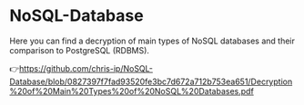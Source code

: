 # NoSQL-Database

Here you can find a decryption of main types of NoSQL databases and their comparison to PostgreSQL (RDBMS).

👉https://github.com/chris-ip/NoSQL-Database/blob/0827397f7fad93520fe3bc7d672a712b753ea651/Decryption%20of%20Main%20Types%20of%20NoSQL%20Databases.pdf

